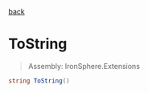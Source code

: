 ﻿

[back](/IronSphere.Extensions/types/EnumerableExtension)

# ToString

> Assembly: IronSphere.Extensions

```csharp
string ToString()
```



 